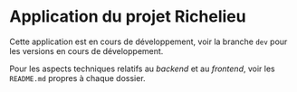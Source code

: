 # Application du projet Richelieu

Cette application est en cours de développement, voir la branche 
`dev` pour les versions en cours de développement.

Pour les aspects techniques relatifs au *backend* et au *frontend*, 
voir les `README.md` propres à chaque dossier.
